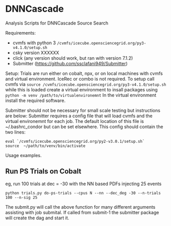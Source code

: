 # DNNCascade

Analysis Scripts for DNNCascade Source Search

Requirements: 

* cvmfs with python 3 `/cvmfs/icecube.opensciencegrid.org/py3-v4.1.0/setup.sh`
* csky version XXXXXX
* click (any version should work, but ran with version 7.1.2)
* Submitter (https://github.com/ssclafani949/Submitter) 


Setup: 
Trials are run either on cobalt, npx, or on local machines with cvmfs and virtual environment.  IceRec or combo is not required.  To setup call cvmfs via `source /cvmfs/icecube.opensciencegrid.org/py3-v4.1.0/setup.sh` while this is loaded create a virtual environment to insall packages using `python -m venv /path/to/virtualenvironemnt`
In the virtual environment install the required software.

Submitter should not be necessary for small scale testing but instructions are below:
Submitter requires a config file that will load cvmfs and the virtual environemnt for each job.  The default location of this file is ~/.bashrc_condor but can be set elsewhere.  This config should contain the two lines:

```
eval `/cvmfs/icecube.opensciencegrid.org/py2-v3.0.1/setup.sh`
source  ~/path/to/venv/bin/activate
```


Usage examples.

## Run PS Trials on Cobalt
eg, run 100 trials at dec = -30 with the NN based PDFs injecting 25 events

`python trials.py do-ps-trials --cpus N --nn --dec_deg -30 --n-trials 100 --n-sig 25`

The submit.py will call the above function for many different arguments assisting with job submital.  If called from submit-1
the submitter package will create the dag and start it.

